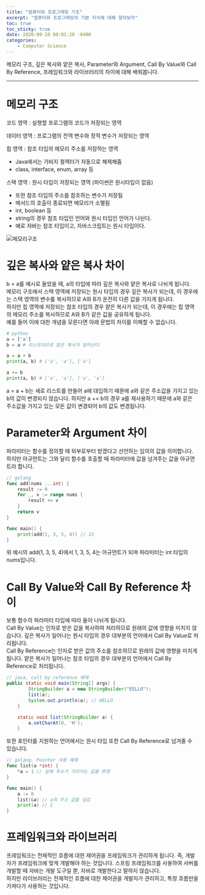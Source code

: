 ```yaml
---
title: "컴퓨터와 프로그래밍 기초"
excerpt: "컴퓨터와 프로그래밍의 기본 지식에 대해 알아보자"
toc: true
toc_sticky: true
date: 2020-09-20 00:01:28 -0400
categories: 
    - Computer Science
---
```


메모리 구조, 깊은 복사와 얕은 복사, Parameter와 Argument, Call By Value와 Call By Reference, 프레임워크와 라이브러리의 차이에 대해 배워봅니다.
<hr>

# 메모리 구조
코드 영역 : 실행할 프로그램의 코드가 저장되는 영역

데이터 영역 : 프로그램의 전역 변수와 정적 변수가 저장되는 영역

힙 영역 : 참조 타입의 메모리 주소를 저장하는 영역
- Java에서는 가비지 컬렉터가 자동으로 해제해줌
- class, interface, enum, array 등

스택 영역 : 원시 타입이 저장되는 영역 (파이썬은 원시타입이 없음)
- 또한 참조 타입의 주소를 참조하는 변수가 저장됨
- 메서드의 호출이 종료되면 메모리가 소멸됨 
- int, boolean 등
- string의 경우 참조 타입인 언어와 원시 타입인 언어가 나뉜다.
- 예로 자바는 참조 타입이고, 자바스크립트는 원시 타입이다.

![메모리구조](https://user-images.githubusercontent.com/52072077/112745270-0b4e6500-8fe2-11eb-894e-4a420fdf6c2b.png)

# 깊은 복사와 얕은 복사 차이
b = a를 예시로 들었을 때, a의 타입에 따라 깊은 복사와 얕은 복사로 나뉘게 됩니다.
<br>
메모리 구조에서 스택 영역에 저장되는 원시 타입의 경우 깊은 복사가 되는데, 이 경우에는 스택 영역의 변수를 복사하므로 A와 B가 온전히 다른 값을 가지게 됩니다.
<br>
하지만 힙 영역에 저장되는 참조 타입의 경우 얕은 복사가 되는데, 이 경우에는 힙 영역의 메모리 주소를 복사하므로 A와 B가 같은 값을 공유하게 됩니다.
<br>
예를 들어 이에 대한 개념을 모른다면 아래 문법의 차이를 이해할 수 없습니다.

```python
# python
a = ['a'] 
b = a # 리스트이므로 얕은 복사가 일어난다

a = a + b
print(a, b) # ['a', 'a'], ['a']

a += b
print(a, b) # ['a', 'a'], ['a', 'a']
```
a = a + b는 새로 리스트를 만들어 a에 대입하기 때문에 a와 같은 주소값을 가지고 있는 b의 값이 변경되지 않습니다. 하지만 a += b의 경우 a를 재사용하기 때문에 a와 같은 주소값을 가지고 있는 모든 값이 변경되어 b의 값도 변경됩니다.

# Parameter와 Argument 차이
파라미터는 함수를 정의할 때 외부로부터 받겠다고 선언하는 임의의 값을 의미합니다. 하지만 아규먼트는 그와 달리 함수를 호출할 때 파라미터에 값을 넘겨주는 값을 아규먼트라 합니다. 
```go
// golang
func add(nums ...int) {
    result := 0
    for _, v := range nums {
        result += v
    }
    return v
}

func main() {
    print(add(1, 3, 5, 4)) // 13
}
```

위 예시의 add(1, 3, 5, 4)에서 1, 3, 5, 4는 아규먼트가 되며 파라미터는 int 타입의 nums입니다.

# Call By Value와 Call By Reference 차이
보통 함수의 파라미터 타입에 따라 둘이 나뉘게 됩니다.
<br>
Call By Value는 인자로 받은 값을 복사하여 처리하므로 원래의 값에 영향을 미치지 않습니다. 깊은 복사가 일어나는 원시 타입의 경우 대부분의 언어에서 Call By Value로 처리됩니다. 
<br>
Call By Reference는 인자로 받은 값의 주소를 참조하므로 원래의 값에 영향을 미치게 됩니다. 얕은 복사가 일어나는 참조 타입의 경우 대부분의 언어에서 Call By Reference로 처리됩니다.
<br>

```java
// java, call by reference 예제
public static void main(String[] args) {
        StringBuilder a = new StringBuilder("EELLO");
        list(a);
        System.out.println(a); // HELLO
    }

    static void list(StringBuilder a) {
        a.setCharAt(0, 'H');
    }
```

또한 포인터를 지원하는 언어에서는 원시 타입 또한 Call By Reference로 넘겨줄 수 있습니다.

```go
// golang, Pointer 사용 예제
func list(a *int) {
	*a = 1 // 실제 주소가 가리키는 값을 변경
}

func main() {
	a := 0
	list(&a) // a의 주소 값을 넘김
	print(a) // 1
}
```

# 프레임워크와 라이브러리
프레임워크는 전체적인 흐름에 대한 제어권을 프레임워크가 관리하게 됩니다. 즉, 개발자가 프레임워크에 맞게 개발해야 하는 것입니다. 스프링 프레임워크를 사용하여 서버를 개발할 때 자바는 개발 도구일 뿐, 자바로 개발한다고 말하지 않습니다.
<br>
하지만 라이브러리는 전체적인 흐름에 대한 제어권을 개발자가 관리하고, 특정 흐름만을 가져다가 사용하는 것입니다.
<br>


